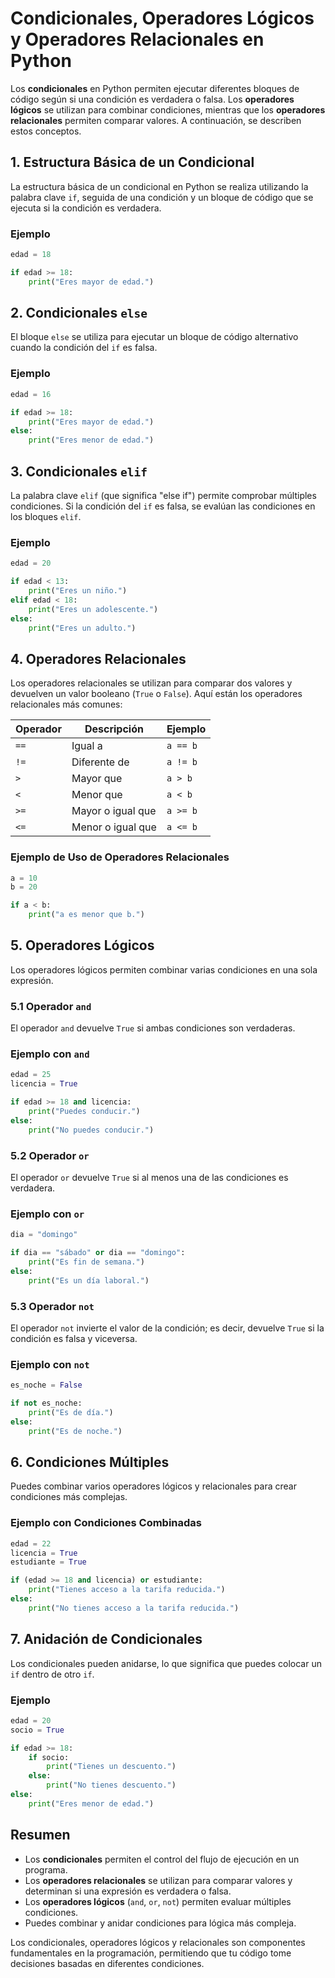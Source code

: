# Condicionales, Operadores Lógicos y Operadores Relacionales en Python

Los **condicionales** en Python permiten ejecutar diferentes bloques de código según si una condición es verdadera o falsa. Los **operadores lógicos** se utilizan para combinar condiciones, mientras que los **operadores relacionales** permiten comparar valores. A continuación, se describen estos conceptos.

## 1. Estructura Básica de un Condicional

La estructura básica de un condicional en Python se realiza utilizando la palabra clave `if`, seguida de una condición y un bloque de código que se ejecuta si la condición es verdadera.

### Ejemplo
```python
edad = 18

if edad >= 18:
    print("Eres mayor de edad.")
```

## 2. Condicionales `else`

El bloque `else` se utiliza para ejecutar un bloque de código alternativo cuando la condición del `if` es falsa.

### Ejemplo
```python
edad = 16

if edad >= 18:
    print("Eres mayor de edad.")
else:
    print("Eres menor de edad.")
```

## 3. Condicionales `elif`

La palabra clave `elif` (que significa "else if") permite comprobar múltiples condiciones. Si la condición del `if` es falsa, se evalúan las condiciones en los bloques `elif`.

### Ejemplo
```python
edad = 20

if edad < 13:
    print("Eres un niño.")
elif edad < 18:
    print("Eres un adolescente.")
else:
    print("Eres un adulto.")
```

## 4. Operadores Relacionales

Los operadores relacionales se utilizan para comparar dos valores y devuelven un valor booleano (`True` o `False`). Aquí están los operadores relacionales más comunes:

| Operador | Descripción                  | Ejemplo          |
|----------|------------------------------|------------------|
| `==`     | Igual a                      | `a == b`         |
| `!=`     | Diferente de                 | `a != b`         |
| `>`      | Mayor que                    | `a > b`          |
| `<`      | Menor que                    | `a < b`          |
| `>=`     | Mayor o igual que            | `a >= b`         |
| `<=`     | Menor o igual que            | `a <= b`         |

### Ejemplo de Uso de Operadores Relacionales
```python
a = 10
b = 20

if a < b:
    print("a es menor que b.")
```

## 5. Operadores Lógicos

Los operadores lógicos permiten combinar varias condiciones en una sola expresión.

### 5.1 Operador `and`

El operador `and` devuelve `True` si ambas condiciones son verdaderas.

### Ejemplo con `and`
```python
edad = 25
licencia = True

if edad >= 18 and licencia:
    print("Puedes conducir.")
else:
    print("No puedes conducir.")
```

### 5.2 Operador `or`

El operador `or` devuelve `True` si al menos una de las condiciones es verdadera.

### Ejemplo con `or`
```python
dia = "domingo"

if dia == "sábado" or dia == "domingo":
    print("Es fin de semana.")
else:
    print("Es un día laboral.")
```

### 5.3 Operador `not`

El operador `not` invierte el valor de la condición; es decir, devuelve `True` si la condición es falsa y viceversa.

### Ejemplo con `not`
```python
es_noche = False

if not es_noche:
    print("Es de día.")
else:
    print("Es de noche.")
```

## 6. Condiciones Múltiples

Puedes combinar varios operadores lógicos y relacionales para crear condiciones más complejas.

### Ejemplo con Condiciones Combinadas
```python
edad = 22
licencia = True
estudiante = True

if (edad >= 18 and licencia) or estudiante:
    print("Tienes acceso a la tarifa reducida.")
else:
    print("No tienes acceso a la tarifa reducida.")
```

## 7. Anidación de Condicionales

Los condicionales pueden anidarse, lo que significa que puedes colocar un `if` dentro de otro `if`.

### Ejemplo
```python
edad = 20
socio = True

if edad >= 18:
    if socio:
        print("Tienes un descuento.")
    else:
        print("No tienes descuento.")
else:
    print("Eres menor de edad.")
```

## Resumen

- Los **condicionales** permiten el control del flujo de ejecución en un programa.
- Los **operadores relacionales** se utilizan para comparar valores y determinan si una expresión es verdadera o falsa.
- Los **operadores lógicos** (`and`, `or`, `not`) permiten evaluar múltiples condiciones.
- Puedes combinar y anidar condiciones para lógica más compleja.

Los condicionales, operadores lógicos y relacionales son componentes fundamentales en la programación, permitiendo que tu código tome decisiones basadas en diferentes condiciones.
